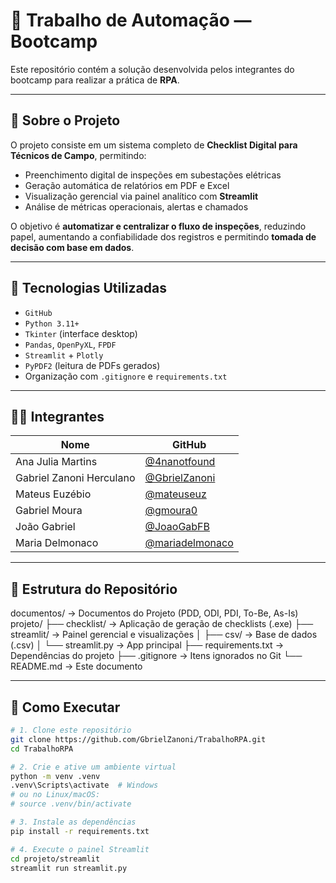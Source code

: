 # 🤖 Trabalho de Automação — Bootcamp

Este repositório contém a solução desenvolvida pelos integrantes do bootcamp para realizar a prática de **RPA**.

---

## 📌 Sobre o Projeto

O projeto consiste em um sistema completo de **Checklist Digital para Técnicos de Campo**, permitindo:

- Preenchimento digital de inspeções em subestações elétricas
- Geração automática de relatórios em PDF e Excel
- Visualização gerencial via painel analítico com **Streamlit**
- Análise de métricas operacionais, alertas e chamados

O objetivo é **automatizar e centralizar o fluxo de inspeções**, reduzindo papel, aumentando a confiabilidade dos registros e permitindo **tomada de decisão com base em dados**.

---

## 🧠 Tecnologias Utilizadas

- `GitHub`
- `Python 3.11+`
- `Tkinter` (interface desktop)
- `Pandas`, `OpenPyXL`, `FPDF`
- `Streamlit` + `Plotly`
- `PyPDF2` (leitura de PDFs gerados)
- Organização com `.gitignore` e `requirements.txt`

---

## 👨‍💻 Integrantes

| Nome                      | GitHub                                     |
|---------------------------|--------------------------------------------|
| Ana Julia Martins         | [@4nanotfound](https://github.com/4nanotfound)     |
| Gabriel Zanoni Herculano  | [@GbrielZanoni](https://github.com/GbrielZanoni)   |
| Mateus Euzébio            | [@mateuseuz](https://github.com/mateuseuz)         |
| Gabriel Moura             | [@gmoura0](https://github.com/gmoura0 )            |
| João Gabriel              | [@JoaoGabFB](https://github.com/JoaoGabFB)         |
| Maria Delmonaco           | [@mariadelmonaco](https://github.com/mariadelmonaco)|

---

## 📁 Estrutura do Repositório

documentos/ → Documentos do Projeto (PDD, ODI, PDI, To-Be, As-Is)
projeto/
├── checklist/ → Aplicação de geração de checklists (.exe)
├── streamlit/ → Painel gerencial e visualizações
│ ├── csv/ → Base de dados (.csv)
│ └── streamlit.py → App principal
├── requirements.txt → Dependências do projeto
├── .gitignore → Itens ignorados no Git
└── README.md → Este documento

---

## 🚀 Como Executar

```bash
# 1. Clone este repositório
git clone https://github.com/GbrielZanoni/TrabalhoRPA.git
cd TrabalhoRPA

# 2. Crie e ative um ambiente virtual
python -m venv .venv
.venv\Scripts\activate  # Windows
# ou no Linux/macOS:
# source .venv/bin/activate

# 3. Instale as dependências
pip install -r requirements.txt

# 4. Execute o painel Streamlit
cd projeto/streamlit
streamlit run streamlit.py
```
